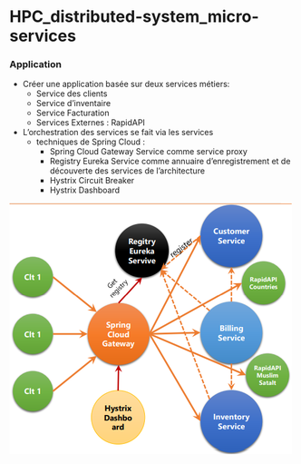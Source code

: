 # HPC_distributed-system_micro-services

### Application 
- Créer une application basée sur deux services métiers:
  - Service des clients 
  - Service d’inventaire
  - Service Facturation
  - Services Externes : RapidAPI 
- L’orchestration des services se fait via les services
  - techniques de Spring Cloud :
      - Spring Cloud Gateway Service comme service proxy
      - Registry Eureka Service comme annuaire d’enregistrement et de découverte des services de  l’architecture
      - Hystrix Circuit Breaker
      - Hystrix Dashboard
<img src="screen/c1.PNG" alt="">

